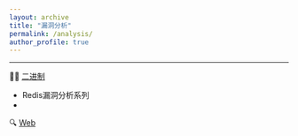 ```yaml
---
layout: archive
title: "漏洞分析"
permalink: /analysis/
author_profile: true
---
```


---

🧑‍💻 [二进制](./binary.html)
- Redis漏洞分析系列
- 

🔍 [Web]()

